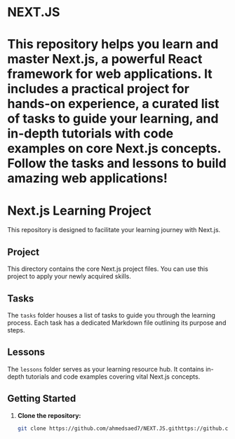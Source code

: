 
# NEXT.JS
This repository helps you learn and master Next.js, a powerful React framework for web applications. It includes a practical project for hands-on experience, a curated list of tasks to guide your learning, and in-depth tutorials with code examples on core Next.js concepts. Follow the tasks and lessons to build amazing web applications!
=======
# Next.js Learning Project

This repository is designed to facilitate your learning journey with Next.js. 

## Project

This directory contains the core Next.js project files. You can use this project to apply your newly acquired skills.

## Tasks

The `tasks` folder houses a list of tasks to guide you through the learning process. Each task has a dedicated Markdown file outlining its purpose and steps.

## Lessons

The `lessons` folder serves as your learning resource hub. It contains in-depth tutorials and code examples covering vital Next.js concepts.

## Getting Started

1. **Clone the repository:**
   ```bash
   git clone https://github.com/ahmedsaed7/NEXT.JS.githttps://github.com/ahmedsaed7/NEXT.JS.git
